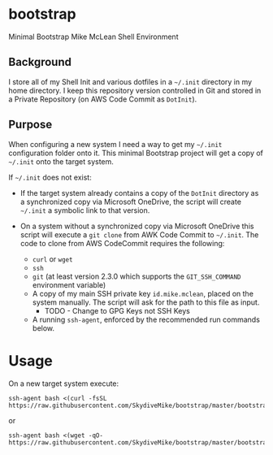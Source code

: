 # bootstrap
Minimal Bootstrap Mike McLean Shell Environment

## Background
I store all of my Shell Init and various dotfiles in a `~/.init`
directory in my home directory. I keep this repository version
controlled in Git and stored in a Private Repository (on AWS Code
Commit as `DotInit`).

## Purpose
When configuring a new system I need a way to get my `~/.init`
configuration folder onto it. This minimal Bootstrap project will get
a copy of `~/.init` onto the target system.

If `~/.init` does not exist:

- If the target system already contains a copy of the `DotInit`
  directory as a synchronized copy via Microsoft OneDrive, the script
  will create `~/.init` a symbolic link to that version.

- On a system without a synchronized copy via Microsoft OneDrive this
  script will execute a `git clone` from AWK Code Commit to `~/.init`.
  The code to clone from AWS CodeCommit requires the following:
  - `curl` or `wget`
  - `ssh`
  - `git` (at least version 2.3.0 which supports the `GIT_SSH_COMMAND`
    environment variable)
  - A copy of my main SSH private key `id.mike.mclean`, placed on the
    system manually. The script will ask for the path to this file as
    input.
    - TODO - Change to GPG Keys not SSH Keys
  - A running `ssh-agent`, enforced by the recommended run commands below.

# Usage
On a new target system execute:

``` shell
ssh-agent bash <(curl -fsSL https://raw.githubusercontent.com/SkydiveMike/bootstrap/master/bootstrap.sh)
```
or

``` shell
ssh-agent bash <(wget -qO-  https://raw.githubusercontent.com/SkydiveMike/bootstrap/master/bootstrap.sh)
```
